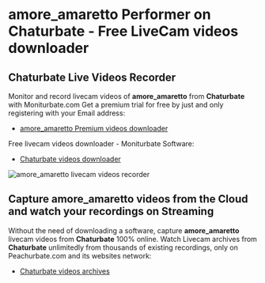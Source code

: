 # amore_amaretto Performer on Chaturbate - Free LiveCam videos downloader

## Chaturbate Live Videos Recorder

Monitor and record livecam videos of **amore_amaretto** from **Chaturbate** with Moniturbate.com
Get a premium trial for free by just and only registering with your Email address:
* [amore_amaretto Premium videos downloader](https://moniturbate.com/request-demo-licence-key.html)

Free livecam videos downloader - Moniturbate Software:
* [Chaturbate videos downloader](https://moniturbate.com/moniturbate-download-software.html)

![amore_amaretto livecam videos recorder](https://peachurnet.com/templates/moniturbate-software.png)


## Capture amore_amaretto videos from the Cloud and watch your recordings on Streaming

Without the need of downloading a software, capture **amore_amaretto** livecam videos from **Chaturbate** 100% online.
Watch Livecam archives from **Chaturbate** unlimitedly from thousands of existing recordings, only on Peachurbate.com and its websites network:
* [Chaturbate videos archives](https://peachurnet.com/)